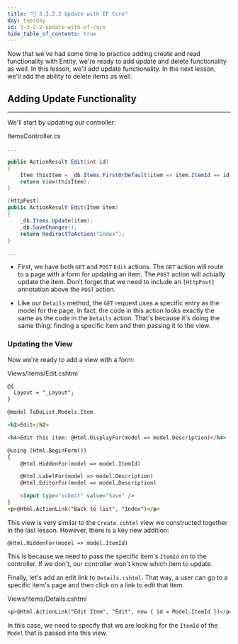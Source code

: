 ```yaml
---
title: "📓 3.3.2.2 Update with EF Core"
day: tuesday
id: 3-3-2-2-update-with-ef-core
hide_table_of_contents: true
---
```


Now that we've had some time to practice adding create and read functionality with Entity, we're ready to add update and delete functionality as well. In this lesson, we'll add update functionality. In the next lesson, we'll add the ability to delete items as well.

## Adding Update Functionality
---

We'll start by updating our controller:

<div class="filename">ItemsController.cs</div>

```csharp
...

public ActionResult Edit(int id)
{
    Item thisItem = _db.Items.FirstOrDefault(item => item.ItemId == id);
    return View(thisItem);
}

[HttpPost]
public ActionResult Edit(Item item)
{
    _db.Items.Update(item);
    _db.SaveChanges();
    return RedirectToAction("Index");
}

...
```

* First, we have both `GET` and `POST` `Edit` actions. The `GET` action will route to a page with a form for updating an item. The `POST` action will actually update the item. Don't forget that we need to include an `[HttpPost]` annotation above the `POST` action.

* Like our `Details` method, the `GET` request uses a specific entry as the model for the page. In fact, the code in this action looks exactly the same as the code in the `Details` action. That's because it's doing the same thing: finding a specific item and then passing it to the view.

### Updating the View

Now we're ready to add a view with a form:

<div class="filename">Views/Items/Edit.cshtml</div>

```html
@{
  Layout = "_Layout";
}

@model ToDoList.Models.Item

<h2>Edit</h2>

<h4>Edit this item: @Html.DisplayFor(model => model.Description)</h4>

@using (Html.BeginForm())
{
    @Html.HiddenFor(model => model.ItemId)

    @Html.LabelFor(model => model.Description)
    @Html.EditorFor(model => model.Description)

    <input type="submit" value="Save" />
}
<p>@Html.ActionLink("Back to list", "Index")</p>

```

This view is very similar to the `Create.cshtml` view we constructed together in the last lesson. However, there is a key new addition:

```
@Html.HiddenFor(model => model.ItemId)
```

This is because we need to pass the specific item's `ItemId` on to the controller. If we don't, our controller won't know which item to update.

Finally, let's add an edit link to `Details.cshtml`. That way, a user can go to a specific item's page and then click on a link to edit that item.

<div class="filename">Views/Items/Details.cshtml</div>

```html
<p>@Html.ActionLink("Edit Item", "Edit", new { id = Model.ItemId })</p>
```

In this case, we need to specify that we are looking for the `ItemId` of the `Model` that is passed into this view.
